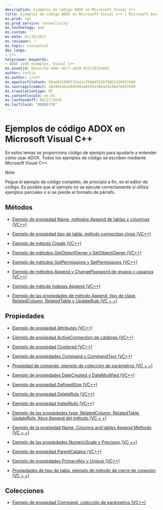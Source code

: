 ```yaml
---
description: Ejemplos de código ADOX en Microsoft Visual C++
title: Ejemplos de código ADOX en Microsoft Visual C++ | Microsoft Docs
ms.prod: sql
ms.prod_service: connectivity
ms.technology: ado
ms.custom: ''
ms.date: 01/19/2017
ms.reviewer: ''
ms.topic: conceptual
dev_langs:
- C++
helpviewer_keywords:
- ADOX code examples, Visual C++
ms.assetid: b63ec31e-488c-4677-ab58-01371015e692
author: rothja
ms.author: jroth
ms.openlocfilehash: 56ae031998f32a11cf6b8d752b75bb13169274d6
ms.sourcegitcommit: 18a98ea6a30d448aa6195e10ea2413be7e837e94
ms.translationtype: MT
ms.contentlocale: es-ES
ms.lasthandoff: 08/27/2020
ms.locfileid: "88985776"
---
```

# <a name="adox-code-examples-in-microsoft-visual-c"></a>Ejemplos de código ADOX en Microsoft Visual C++
En estos temas se proporciona código de ejemplo para ayudarle a entender cómo usar ADOX. Todos los ejemplos de código se escriben mediante Microsoft Visual C++.  
  
> [!NOTE]
>  Pegue el ejemplo de código completo, de principio a fin, en el editor de código. Es posible que el ejemplo no se ejecute correctamente si utiliza ejemplos parciales o si se pierde el formato de párrafo.  
  
## <a name="methods"></a>Métodos  
  
-   [Ejemplo de propiedad Name, métodos Append de tablas y columnas (VC++)](./columns-and-tables-append-methods-name-property-example-vc.md)  
  
-   [Ejemplo de propiedad tipo de tabla, método connection close (VC++)](./connection-close-method-table-type-property-example-vc.md)  
  
-   [Ejemplo de método Create (VC++)](./create-method-example-vc.md)  
  
-   [Ejemplo de métodos GetObjectOwner y SetObjectOwner (VC++)](./getobjectowner-and-setobjectowner-methods-example-vc.md)  
  
-   [Ejemplo de métodos GetPermissions y SetPermissions (VC++)](./getpermissions-and-setpermissions-methods-example-vc.md)  
  
-   [Ejemplo de métodos Append y ChangePassword de grupos y usuarios (VC++)](./groups-and-users-append-changepassword-methods-example-vc.md)  
  
-   [Ejemplo de método Indexes Append (VC++)](./indexes-append-method-example-vc.md)  
  
-   [Ejemplo de las propiedades de método Append, tipo de clave, RelatedColumn, RelatedTable y UpdateRule (VC + +)](./keys-append-method-key-type-relatedcolumn-relatedtable-example-vc.md)  
  
## <a name="properties"></a>Propiedades  
  
-   [Ejemplo de propiedad Attributes (VC++)](./attributes-property-example-vc.md)  
  
-   [Ejemplo de propiedad ActiveConnection de catálogo (VC++)](./catalog-activeconnection-property-example-vc.md)  
  
-   [Ejemplo de propiedad Clustered (VC++)](./clustered-property-example-vc.md)  
  
-   [Ejemplo de propiedades Command y CommandText (VC++)](./command-and-commandtext-properties-example-vc.md)  
  
-   [Propiedad de comando, ejemplo de colección de parámetros (VC + +)](./parameters-collection-command-property-example-vc.md)  
  
-   [Ejemplo de propiedades DateCreated y DateModified (VC++)](./datecreated-and-datemodified-properties-example-vc.md)  
  
-   [Ejemplo de propiedad DefinedSize (VC++)](./definedsize-property-example-vc.md)  
  
-   [Ejemplo de propiedad DeleteRule (VC++)](./deleterule-property-example-vc.md)  
  
-   [Ejemplo de propiedad IndexNulls (VC++)](./indexnulls-property-example-vc.md)  
  
-   [Ejemplo de las propiedades type, RelatedColumn, RelatedTable, UpdateRule, Keys Append del método (VC + +)](./keys-append-method-key-type-relatedcolumn-relatedtable-example-vc.md)  
  
-   [Ejemplo de la propiedad Name, Columns and tables Append Methods (VC + +)](./columns-and-tables-append-methods-name-property-example-vc.md)  
  
-   [Ejemplo de las propiedades NumericScale y Precision (VC ++)](./numericscale-and-precision-properties-of-the-column-object-example-vc.md)  
  
-   [Ejemplo de propiedad ParentCatalog (VC++)](./parentcatalog-property-example-vc.md)  
  
-   [Ejemplo de propiedades PrimaryKey y Unique (VC++)](./primarykey-and-unique-properties-example-vc.md)  
  
-   [Propiedades de tipo de tabla, ejemplo de método de cierre de conexión (VC + +)](./connection-close-method-table-type-property-example-vc.md)  
  
## <a name="collections"></a>Colecciones  
  
-   [Ejemplo de propiedad Command, colección de parámetros (VC++)](./parameters-collection-command-property-example-vc.md)
